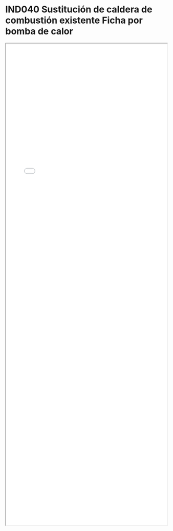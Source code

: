 
# IND040  Sustitución de caldera de combustión existente Ficha por bomba de calor

<iframe src="../IND040  Sustitución de caldera de combustión existente Ficha por bomba de calor.pdf" width="100%" height="1500px"></iframe>


